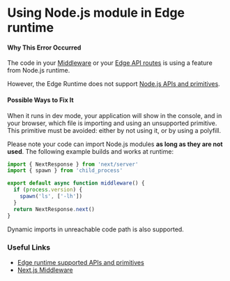 # Using Node.js module in Edge runtime

#### Why This Error Occurred

The code in your [Middleware][middleware] or your [Edge API routes][routes] is using a feature from Node.js runtime.

However, the Edge Runtime does not support [Node.js APIs and primitives][node-primitives].

#### Possible Ways to Fix It

When it runs in dev mode, your application will show in the console, and in your browser, which file is importing and using an unsupported primitive.
This primitive must be avoided: either by not using it, or by using a polyfill.

Please note your code can import Node.js modules **as long as they are not used**.
The following example builds and works at runtime:

```ts
import { NextResponse } from 'next/server'
import { spawn } from 'child_process'

export default async function middleware() {
  if (process.version) {
    spawn('ls', ['-lh'])
  }
  return NextResponse.next()
}
```

Dynamic imports in unreachable code path is also supported.

### Useful Links

- [Edge runtime supported APIs and primitives][edge-primitives]
- [Next.js Middleware][middleware]

[middleware]: https://nextjs.org/docs/advanced-features/middleware
[routes]: https://nextjs.org/docs/api-routes/edge-api-routes
[node-primitives]: https://nodejs.org/api/index.html
[edge-primitives]: https://edge-runtime.vercel.app/features/available-apis